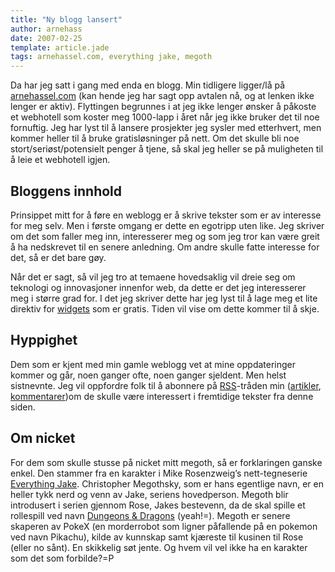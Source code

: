 ```yaml
---
title: "Ny blogg lansert"
author: arnehass
date: 2007-02-25
template: article.jade
tags: arnehassel.com, everything jake, megoth
---
```


<p>Da har jeg satt i gang med enda en blogg. Min tidligere ligger/lå på <a href="http://arnehassel.com/">arnehassel.com</a> (kan hende jeg har sagt opp avtalen nå, og at lenken ikke lenger er aktiv). Flyttingen begrunnes i at jeg ikke lenger ønsker å påkoste et webhotell som koster meg 1000-lapp i året når jeg ikke bruker det til noe fornuftig. Jeg har lyst til å lansere prosjekter jeg sysler med etterhvert, men kommer heller til å bruke gratisløsninger på nett. Om det skulle bli noe stort/seriøst/potensielt penger å tjene, så skal jeg heller se på muligheten til å leie et webhotell igjen.</p>
<span class="more"></span>
<h2>Bloggens innhold</h2>
<p>Prinsippet mitt for å føre en weblogg er å skrive tekster som er av interesse for meg selv. Men i første omgang er dette en egotripp uten like. Jeg skriver om det som faller meg inn, interesserer meg og som jeg tror kan være greit å ha nedskrevet til en senere anledning. Om andre skulle fatte interesse for det, så er det bare gøy.</p>
<p>Når det er sagt, så vil jeg tro at temaene hovedsaklig vil dreie seg om teknologi og innovasjoner innenfor web, da dette er det jeg interesserer meg i større grad for. I det jeg skriver dette har jeg lyst til å lage meg et lite direktiv for <a title="Wikipedia om widgets" href="http://en.wikipedia.org/wiki/Widgets">widgets</a> som er gratis. Tiden vil vise om dette kommer til å skje.</p>
<h2>Hyppighet</h2>
<p>Dem som er kjent med min gamle weblogg vet at mine oppdateringer kommer og går, noen ganger ofte, noen ganger sjeldent. Men helst sistnevnte. Jeg vil oppfordre folk til å abonnere på <a title="Wikipedia om RSS" href="http://en.wikipedia.org/wiki/RSS">RSS</a>-tråden min (<a href="http://megoth.wordpress.com/feed/">artikler</a>, <a href="http://megoth.wordpress.com/comments/feed/">kommentarer</a>)om de skulle være interessert i fremtidige tekster fra denne siden.</p>
<h2>Om nicket</h2>
<p>For dem som skulle stusse på nicket mitt megoth, så er forklaringen ganske enkel. Den stammer fra en karakter i Mike Rosenzweig’s nett-tegneserie <a title="Everything Jake" href="http://everythingjake.com/">Everything Jake</a>. Christopher Megothsky, som er hans egentlige navn, er en heller tykk nerd og venn av Jake, seriens hovedperson. Megoth blir introdusert i serien gjennom Rose, Jakes bestevenn, da de skal spille et rollespill ved navn <a title="Dungeons and Dragons Roleplayinggame official site" href="http://www.wizards.com/dnd">Dungeons &amp; Dragons</a> (yeah!=). Megoth er senere skaperen av PokeX (en morderrobot som ligner påfallende på en pokemon ved navn Pikachu), kilde av kunnskap samt kjæreste til kusinen til Rose (eller no sånt). En skikkelig søt jente. Og hvem vil vel ikke ha en karakter som det som forbilde?=P</p>
